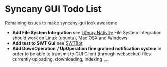 Syncany GUI Todo List
=====================

Remaining issues to make syncany-gui look awesome

- **Add File System Integration** see [Liferay Nativity](https://github.com/liferay/liferay-nativity "Liferay nativity on github")
File System integration should work on Linux (ubuntu), Mac OSX and Windows
- **Add test to SWT Gui** see [SWTBot](http://eclipse.org/swtbot/)
- **Add DownOperation / UpOperation fine grained notification system** in order to be able to transmit to GUI Client (through websocket) files currently uploading, downloading, indexing ....